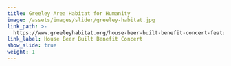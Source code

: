 ```yaml
---
title: Greeley Area Habitat for Humanity
image: /assets/images/slider/greeley-habitat.jpg
link_path: >-
  https://www.greeleyhabitat.org/house-beer-built-benefit-concert-featuring-burroughs/
link_label: House Beer Built Benefit Concert
show_slide: true
weight: 1
---
```



